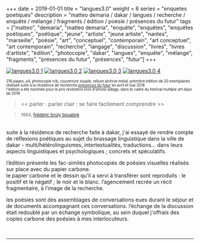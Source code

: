 +++
date = 2019-01-01
title = "langues3.0"
weight = 6
series = "enquetes poetiques"
description = "matteo demaria / dakar / langues / recherche / enquête / mélange / fragments / édition / poésie / présences du futur"
tags = ["matteo", "demaria", "matteo demaria", "enquête", "enquêtes", "enquêtes poétiques", "poétique", "jeune", "artiste", "jeune artiste", "nantes", "marseille", "poésie", "art", "conceptuel", "contemporain", "art conceptuel", "art contemporain", "recherche", "langage", "discussion", "livres", "livres d'artiste", "édition", "photocopie", "dakar", "langues", "enquête", "mélange", "fragments", "présences du futur", "présences", "futur"]
+++

[![langues3.0 1](/images/langues3_0/langues3_0_1.gif)](/pdfs/langues3_0/langues3_0.pdf)
[![langues3.0 2](/images/langues3_0/langues3_0_2.gif)](/pdfs/langues3_0/langues3_0.pdf)
[![langues3.0 3](/images/langues3_0/langues3_0_3.gif)](/pdfs/langues3_0/langues3_0.pdf)
[![langues3.0 4](/images/langues3_0/langues3_0_4.gif)](/pdfs/langues3_0/langues3_0.pdf)

<sup><sup>216 pages, a4, photocopie n/b, couverture souple, reliure archive métal, première édition de 20 exemplaires</sup></sup>  
<sup><sup>réalisée suite à la résidence de recherche [_présences du futur_](https://beauxartsnantes.fr/campus-international-dakarrufisque) en avril et mai 2018</sup></sup>  
<sup><sup>l'édition a été nominée pour le _prix révélation livre d'artiste adagp_, dans le cadre du festival _multiple art days_ de 2019</sup></sup>

><< parler : parler clair : se faire facilement comprendre >>

><sup>1984, [frédéric bruly bouabré](http://onestarpress.com/files/2018-02/bouabre-int-.pdf)</sup>

<br/>
suite à la résidence de recherche faite à dakar, j'ai essayé de rendre compte de réflexions poétiques au sujet du brassage linguistique dans la ville de dakar - multi/hétérolinguismes, intertextualités, traductions… dans leurs aspects linguistiques et psychologiques ; concrets et spéculatifs.  

l’édition présente les fac-similés photocopiés de poésies visuelles réalisés sur place avec du papier carbone.  
le papier carbone et le dessin qu’il a servi à transférer sont reproduits : le positif et le négatif ; le noir et le blanc. l’agencement recrée un récit fragmentaire, à l’image de la recherche.  

les poésies sont des assemblages de conversations eues durant le séjour et de documents accompagnant ces conversations. l’échange de la discussion était redoublé par un échange symbolique, au sein duquel j'offrais des copies carbone des poésies  à mes interlocuteurs.  

<br/>
<hr>
